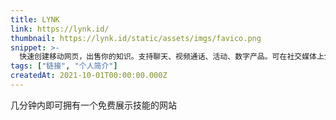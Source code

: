```yaml
---
title: LYNK
link: https://lynk.id/
thumbnail: https://lynk.id/static/assets/imgs/favico.png
snippet: >-
  快速创建移动网页，出售你的知识。支持聊天、视频通话、活动、数字产品。可在社交媒体上分享。
tags: ["链接", "个人简介"]
createdAt: 2021-10-01T00:00:00.000Z
---
```

几分钟内即可拥有一个免费展示技能的网站